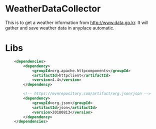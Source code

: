 # WeatherDataCollector
This is to get a weather information from http://www.data.go.kr. It will gather and save weather data in anyplace automatic.

# Libs
```xml
	<dependencies>
		<dependency>
			<groupId>org.apache.httpcomponents</groupId>
			<artifactId>httpclient</artifactId>
			<version>4.4</version>
		</dependency>

		<!-- https://mvnrepository.com/artifact/org.json/json -->
		<dependency>
			<groupId>org.json</groupId>
			<artifactId>json</artifactId>
			<version>20180813</version>
		</dependency>
	</dependencies> 
```
